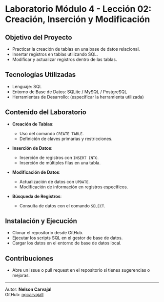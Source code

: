 # Laboratorio Módulo 4 - Lección 02: Creación, Inserción y Modificación

## Objetivo del Proyecto

- Practicar la creación de tablas en una base de datos relacional.
- Insertar registros en tablas utilizando SQL.
- Modificar y actualizar registros dentro de las tablas.

## Tecnologías Utilizadas

- Lenguaje: SQL
- Entorno de Base de Datos: SQLite / MySQL / PostgreSQL
- Herramientas de Desarrollo: (especificar la herramienta utilizada)

## Contenido del Laboratorio

- **Creación de Tablas**:
  - Uso del comando `CREATE TABLE`.
  - Definición de claves primarias y restricciones.

- **Inserción de Datos**:
  - Inserción de registros con `INSERT INTO`.
  - Inserción de múltiples filas en una tabla.

- **Modificación de Datos**:
  - Actualización de datos con `UPDATE`.
  - Modificación de información en registros específicos.

- **Búsqueda de Registros**:
  - Consulta de datos con el comando `SELECT`.

## Instalación y Ejecución

- Clonar el repositorio desde GitHub.
- Ejecutar los scripts SQL en el gestor de base de datos.
- Cargar los datos en el entorno de base de datos local.

## Contribuciones

- Abre un issue o pull request en el repositorio si tienes sugerencias o mejoras.

---

Autor: **Nelson Carvajal**  
GitHub: [ngcarvajall](https://github.com/ngcarvajall)
